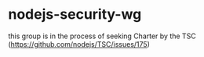 # nodejs-security-wg
this group is in the process of seeking Charter by the TSC (https://github.com/nodejs/TSC/issues/175)
